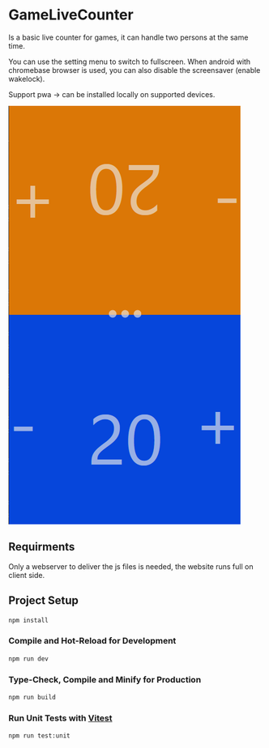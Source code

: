 # GameLiveCounter

Is a basic live counter for games,
it can handle two persons at the same time.

You can use the setting menu to switch to fullscreen.
When android with chromebase browser is used,
you can also disable the screensaver (enable wakelock).

Support pwa -> can be installed locally on supported devices.

![App](doc/App.png)

## Requirments

Only a webserver to deliver the js files is needed,
the website runs full on client side.

## Project Setup

```sh
npm install
```

### Compile and Hot-Reload for Development

```sh
npm run dev
```

### Type-Check, Compile and Minify for Production

```sh
npm run build
```

### Run Unit Tests with [Vitest](https://vitest.dev/)

```sh
npm run test:unit
```
